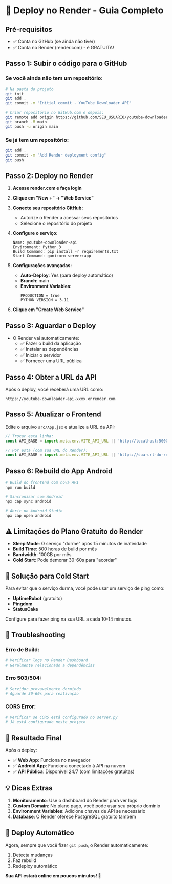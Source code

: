 # 🚀 Deploy no Render - Guia Completo

## Pré-requisitos
- ✅ Conta no GitHub (se ainda não tiver)
- ✅ Conta no Render (render.com) - é GRATUITA!

## Passo 1: Subir o código para o GitHub

### Se você ainda não tem um repositório:

```bash
# Na pasta do projeto
git init
git add .
git commit -m "Initial commit - YouTube Downloader API"

# Criar repositório no GitHub.com e depois:
git remote add origin https://github.com/SEU_USUARIO/youtube-downloader.git
git branch -M main
git push -u origin main
```

### Se já tem um repositório:
```bash
git add .
git commit -m "Add Render deployment config"
git push
```

## Passo 2: Deploy no Render

1. **Acesse render.com e faça login**

2. **Clique em "New +" → "Web Service"**

3. **Conecte seu repositório GitHub:**
   - Autorize o Render a acessar seus repositórios
   - Selecione o repositório do projeto

4. **Configure o serviço:**
   ```
   Name: youtube-downloader-api
   Environment: Python 3
   Build Command: pip install -r requirements.txt
   Start Command: gunicorn server:app
   ```

5. **Configurações avançadas:**
   - **Auto-Deploy**: Yes (para deploy automático)
   - **Branch**: main
   - **Environment Variables**:
     ```
     PRODUCTION = true
     PYTHON_VERSION = 3.11
     ```

6. **Clique em "Create Web Service"**

## Passo 3: Aguardar o Deploy

- O Render vai automaticamente:
  - ✅ Fazer o build da aplicação
  - ✅ Instalar as dependências
  - ✅ Iniciar o servidor
  - ✅ Fornecer uma URL pública

## Passo 4: Obter a URL da API

Após o deploy, você receberá uma URL como:
```
https://youtube-downloader-api-xxxx.onrender.com
```

## Passo 5: Atualizar o Frontend

Edite o arquivo `src/App.jsx` e atualize a URL da API:

```javascript
// Trocar esta linha:
const API_BASE = import.meta.env.VITE_API_URL || 'http://localhost:5000';

// Por esta (com sua URL do Render):
const API_BASE = import.meta.env.VITE_API_URL || 'https://sua-url-do-render.onrender.com';
```

## Passo 6: Rebuild do App Android

```bash
# Build do frontend com nova API
npm run build

# Sincronizar com Android
npx cap sync android

# Abrir no Android Studio
npx cap open android
```

## ⚠️ Limitações do Plano Gratuito do Render

- **Sleep Mode**: O serviço "dorme" após 15 minutos de inatividade
- **Build Time**: 500 horas de build por mês
- **Bandwidth**: 100GB por mês
- **Cold Start**: Pode demorar 30-60s para "acordar"

## 🔧 Solução para Cold Start

Para evitar que o serviço durma, você pode usar um serviço de ping como:
- **UptimeRobot** (gratuito)
- **Pingdom**
- **StatusCake**

Configure para fazer ping na sua URL a cada 10-14 minutos.

## 🐛 Troubleshooting

### Erro de Build:
```bash
# Verificar logs no Render Dashboard
# Geralmente relacionado a dependências
```

### Erro 503/504:
```bash
# Servidor provavelmente dormindo
# Aguarde 30-60s para reativação
```

### CORS Error:
```bash
# Verificar se CORS está configurado no server.py
# Já está configurado neste projeto
```

## 📱 Resultado Final

Após o deploy:
- ✅ **Web App**: Funciona no navegador
- ✅ **Android App**: Funciona conectado à API na nuvem
- ✅ **API Pública**: Disponível 24/7 (com limitações gratuitas)

## 💡 Dicas Extras

1. **Monitoramento**: Use o dashboard do Render para ver logs
2. **Custom Domain**: No plano pago, você pode usar seu próprio domínio
3. **Environment Variables**: Adicione chaves de API se necessário
4. **Database**: O Render oferece PostgreSQL gratuito também

## 🔄 Deploy Automático

Agora, sempre que você fizer `git push`, o Render automaticamente:
1. Detecta mudanças
2. Faz rebuild
3. Redeploy automático

**Sua API estará online em poucos minutos! 🎉**